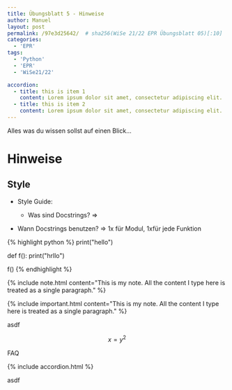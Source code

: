 ```yaml
---
title: Übungsblatt 5 - Hinweise
author: Manuel
layout: post
permalink: /97e3d25642/  # sha256(WiSe 21/22 EPR Übungsblatt 05)[:10]
categories:
  - 'EPR'
tags:
  - 'Python'
  - 'EPR'
  - 'WiSe21/22'

accordion: 
  - title: this is item 1
    content: Lorem ipsum dolor sit amet, consectetur adipiscing elit. 
  - title: this is item 2
    content: Lorem ipsum dolor sit amet, consectetur adipiscing elit.
---
```


Alles was du wissen sollst auf einen Blick...

# Hinweise

## Style

- Style Guide:
    - Was sind Docstrings? => 

- Wann Docstrings benutzen? => 1x für Modul, 1xfür jede Funktion
    
{% highlight python %}
print("hello")

def f():
    print("hrllo")
  
f()
{% endhighlight %}


{% include note.html content="This is my note. All the content I type here is treated as a single paragraph." %}


{% include important.html content="This is my note. All the content I type here is treated as a single paragraph." %}

asdf

$$ x = y ^2 $$


FAQ

{% include accordion.html %}

asdf
